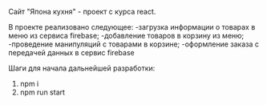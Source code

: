 Сайт "Япона кухня" - проект с курса react.

В проекте реализовано следующее:
-загрузка информации о товарах в меню из сервиса firebase;
-добавление товаров в корзину из меню;
-проведение манипуляций с товарами в корзине;
-оформление заказа с передачей данных в сервис firebase

Шаги для начала дальнейшей разработки:
1. npm i
2. npm run start
